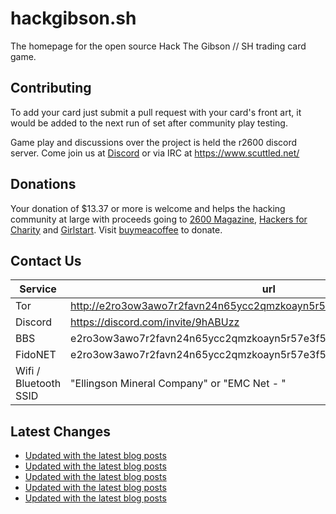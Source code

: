 # hackgibson.sh
The homepage for the open source Hack The Gibson // SH trading card game.


## Contributing

To add your card just submit a pull request with your card's front art, it would be added to the next run of set after community play testing.

Game play and discussions over the project is held the r2600 discord server. Come join us at [Discord](https://discord.com/invite/9hABUzz) or via IRC at https://www.scuttled.net/


## Donations

Your donation of $13.37 or more is welcome and helps the hacking community at large with proceeds going to [2600 Magazine](https://2600.com/), [Hackers for Charity](https://hackersforcharity.org) and [Girlstart](https://girlstart.org).  Visit [buymeacoffee](https://www.buymeacoffee.com/hackgibson.sh) to donate.


## Contact Us

Service | url
-|-
Tor | http://e2ro3ow3awo7r2favn24n65ycc2qmzkoayn5r57e3f56nvjwdcgg32ad.onion
Discord | https://discord.com/invite/9hABUzz
BBS | e2ro3ow3awo7r2favn24n65ycc2qmzkoayn5r57e3f56nvjwdcgg32ad.onion:23
FidoNET | e2ro3ow3awo7r2favn24n65ycc2qmzkoayn5r57e3f56nvjwdcgg32ad.onion:24554
Wifi / Bluetooth SSID | "Ellingson Mineral Company" or "EMC Net - <fidonet address>"

## Latest Changes
<!-- BLOG-POST-LIST:START -->
- [Updated with the latest blog posts](https://github.com/DFW2600/hackgibson.sh/commit/8162a4f20a42f56312da5dc89f253c1668793d0b)
- [Updated with the latest blog posts](https://github.com/DFW2600/hackgibson.sh/commit/23f412636e402dd39e7eb248b9650ff99c980111)
- [Updated with the latest blog posts](https://github.com/DFW2600/hackgibson.sh/commit/8e84ca29b1c49cccf29dfa47b3b446d770e82b9b)
- [Updated with the latest blog posts](https://github.com/DFW2600/hackgibson.sh/commit/3bf476854e90b917a848c5669ac69edbfee7a752)
- [Updated with the latest blog posts](https://github.com/DFW2600/hackgibson.sh/commit/7d5031566ae15e82a55903b480c1ffce76e5b93e)
<!-- BLOG-POST-LIST:END -->
